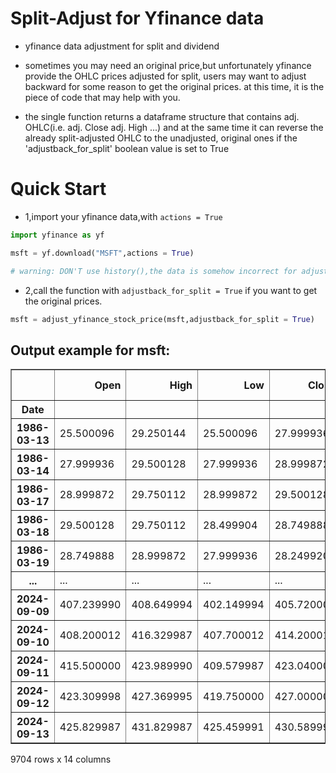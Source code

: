 # Split-Adjust for Yfinance data

* yfinance data adjustment for split and dividend
  
* sometimes you may need an original price,but unfortunately yfinance provide the OHLC prices adjusted for split, users may want to adjust backward for some reason to get the original prices. at this time, it is the piece of code that may help with you.

* the single function returns a dataframe structure that contains adj. OHLC(i.e. adj. Close adj. High ...) and at the same time it can reverse the already split-adjusted OHLC to the unadjusted, original ones if the 'adjustback_for_split' boolean value is set to True

# Quick Start
* 1,import your yfinance data,with `actions = True`
```python
import yfinance as yf

msft = yf.download("MSFT",actions = True)

# warning: DON'T use history(),the data is somehow incorrect for adjustment 
```
* 2,call the function with `adjustback_for_split = True` if you want to get the original prices.
```python
msft = adjust_yfinance_stock_price(msft,adjustback_for_split = True)
```

## Output example for msft:
<div>

<table border="1" class="dataframe">
  <thead>
    <tr style="text-align: right;">
      <th></th>
      <th>Open</th>
      <th>High</th>
      <th>Low</th>
      <th>Close</th>
      <th>Adj Close</th>
      <th>Volume</th>
      <th>Dividends</th>
      <th>Stock Splits</th>
      <th>Split Ratio</th>
      <th>Adj. Close</th>
      <th>Adj. Volume</th>
      <th>Adj. Open</th>
      <th>Adj. High</th>
      <th>Adj. Low</th>
    </tr>
    <tr>
      <th>Date</th>
      <th></th>
      <th></th>
      <th></th>
      <th></th>
      <th></th>
      <th></th>
      <th></th>
      <th></th>
      <th></th>
      <th></th>
      <th></th>
      <th></th>
      <th></th>
      <th></th>
    </tr>
  </thead>
  <tbody>
    <tr>
      <th>1986-03-13</th>
      <td>25.500096</td>
      <td>29.250144</td>
      <td>25.500096</td>
      <td>27.999936</td>
      <td>0.059946</td>
      <td>3582600.0</td>
      <td>0.0</td>
      <td>0.0</td>
      <td>1.0</td>
      <td>0.059946</td>
      <td>1.031789e+09</td>
      <td>0.054594</td>
      <td>0.062623</td>
      <td>0.054594</td>
    </tr>
    <tr>
      <th>1986-03-14</th>
      <td>27.999936</td>
      <td>29.500128</td>
      <td>27.999936</td>
      <td>28.999872</td>
      <td>0.062087</td>
      <td>1070000.0</td>
      <td>0.0</td>
      <td>0.0</td>
      <td>1.0</td>
      <td>0.062087</td>
      <td>3.081600e+08</td>
      <td>0.059946</td>
      <td>0.063158</td>
      <td>0.059946</td>
    </tr>
    <tr>
      <th>1986-03-17</th>
      <td>28.999872</td>
      <td>29.750112</td>
      <td>28.999872</td>
      <td>29.500128</td>
      <td>0.063158</td>
      <td>462400.0</td>
      <td>0.0</td>
      <td>0.0</td>
      <td>1.0</td>
      <td>0.063158</td>
      <td>1.331712e+08</td>
      <td>0.062087</td>
      <td>0.063694</td>
      <td>0.062087</td>
    </tr>
    <tr>
      <th>1986-03-18</th>
      <td>29.500128</td>
      <td>29.750112</td>
      <td>28.499904</td>
      <td>28.749888</td>
      <td>0.061552</td>
      <td>235300.0</td>
      <td>0.0</td>
      <td>0.0</td>
      <td>1.0</td>
      <td>0.061552</td>
      <td>6.776640e+07</td>
      <td>0.063158</td>
      <td>0.063694</td>
      <td>0.061017</td>
    </tr>
    <tr>
      <th>1986-03-19</th>
      <td>28.749888</td>
      <td>28.999872</td>
      <td>27.999936</td>
      <td>28.249920</td>
      <td>0.060482</td>
      <td>166300.0</td>
      <td>0.0</td>
      <td>0.0</td>
      <td>1.0</td>
      <td>0.060482</td>
      <td>4.789440e+07</td>
      <td>0.061552</td>
      <td>0.062087</td>
      <td>0.059946</td>
    </tr>
    <tr>
      <th>...</th>
      <td>...</td>
      <td>...</td>
      <td>...</td>
      <td>...</td>
      <td>...</td>
      <td>...</td>
      <td>...</td>
      <td>...</td>
      <td>...</td>
      <td>...</td>
      <td>...</td>
      <td>...</td>
      <td>...</td>
      <td>...</td>
    </tr>
    <tr>
      <th>2024-09-09</th>
      <td>407.239990</td>
      <td>408.649994</td>
      <td>402.149994</td>
      <td>405.720001</td>
      <td>405.720001</td>
      <td>15295100.0</td>
      <td>0.0</td>
      <td>0.0</td>
      <td>1.0</td>
      <td>405.720001</td>
      <td>1.529510e+07</td>
      <td>407.239990</td>
      <td>408.649994</td>
      <td>402.149994</td>
    </tr>
    <tr>
      <th>2024-09-10</th>
      <td>408.200012</td>
      <td>416.329987</td>
      <td>407.700012</td>
      <td>414.200012</td>
      <td>414.200012</td>
      <td>19594300.0</td>
      <td>0.0</td>
      <td>0.0</td>
      <td>1.0</td>
      <td>414.200012</td>
      <td>1.959430e+07</td>
      <td>408.200012</td>
      <td>416.329987</td>
      <td>407.700012</td>
    </tr>
    <tr>
      <th>2024-09-11</th>
      <td>415.500000</td>
      <td>423.989990</td>
      <td>409.579987</td>
      <td>423.040009</td>
      <td>423.040009</td>
      <td>19266900.0</td>
      <td>0.0</td>
      <td>0.0</td>
      <td>1.0</td>
      <td>423.040009</td>
      <td>1.926690e+07</td>
      <td>415.500000</td>
      <td>423.989990</td>
      <td>409.579987</td>
    </tr>
    <tr>
      <th>2024-09-12</th>
      <td>423.309998</td>
      <td>427.369995</td>
      <td>419.750000</td>
      <td>427.000000</td>
      <td>427.000000</td>
      <td>17418800.0</td>
      <td>0.0</td>
      <td>0.0</td>
      <td>1.0</td>
      <td>427.000000</td>
      <td>1.741880e+07</td>
      <td>423.309998</td>
      <td>427.369995</td>
      <td>419.750000</td>
    </tr>
    <tr>
      <th>2024-09-13</th>
      <td>425.829987</td>
      <td>431.829987</td>
      <td>425.459991</td>
      <td>430.589996</td>
      <td>430.589996</td>
      <td>15861900.0</td>
      <td>0.0</td>
      <td>0.0</td>
      <td>1.0</td>
      <td>430.589996</td>
      <td>1.586190e+07</td>
      <td>425.829987</td>
      <td>431.829987</td>
      <td>425.459991</td>
    </tr>
  </tbody>
</table>
<p>9704 rows x 14 columns</p>
</div>
